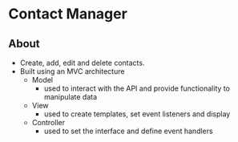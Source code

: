 # Contact Manager

## About
- Create, add, edit and delete contacts.
- Built using an MVC architecture
  - Model
    - used to interact with the API and provide functionality to manipulate data
  - View
    - used to create templates, set event listeners and display
  - Controller
    - used to set the interface and define event handlers

